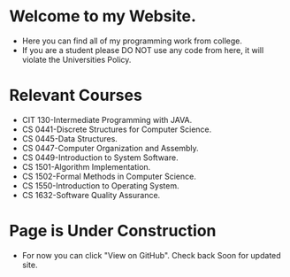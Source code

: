 # Welcome to my Website.
   - Here you can find all of my programming work from college.
   - If you are a student please DO NOT use any code from here, it will violate the Universities Policy.
    
    
    
 
 # Relevant Courses
   - CIT 130-Intermediate Programming with JAVA.
   - CS 0441-Discrete Structures for Computer Science.
   - CS 0445-Data Structures.
   - CS 0447-Computer Organization and Assembly.
   - CS 0449-Introduction to System Software.
   - CS 1501-Algorithm Implementation.
   - CS 1502-Formal Methods in Computer Science.
   - CS 1550-Introduction to Operating System.
   - CS 1632-Software Quality Assurance.
    
    
    
# Page is Under Construction
   - For now you can click "View on GitHub". Check back Soon for updated site.
